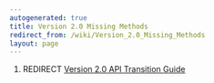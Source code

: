 ```yaml
---
autogenerated: true
title: Version 2.0 Missing Methods
redirect_from: /wiki/Version_2.0_Missing_Methods
layout: page
---
```


1.  REDIRECT [Version 2.0 API Transition
    Guide](Version_2.0_API_Transition_Guide "wikilink")
